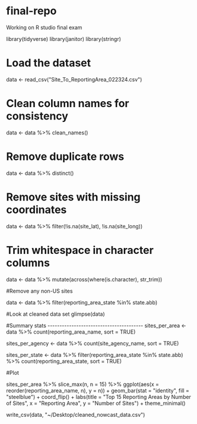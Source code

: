# final-repo
Working on R studio final exam

library(tidyverse)
library(janitor)
library(stringr)

# Load the dataset
data <- read_csv("Site_To_ReportingArea_022324.csv")

# Clean column names for consistency
data <- data %>% clean_names()

# Remove duplicate rows
data <- data %>% distinct()

# Remove sites with missing coordinates
data <- data %>% filter(!is.na(site_lat), !is.na(site_long))

# Trim whitespace in character columns
data <- data %>%
  mutate(across(where(is.character), str_trim))

#Remove any non-US sites

data <- data %>%
  filter(reporting_area_state %in% state.abb)

#Look at cleaned data set
glimpse(data)

#Summary stats ----------------------------------------
sites_per_area <- data %>%
  count(reporting_area_name, sort = TRUE)

sites_per_agency <- data %>%
  count(site_agency_name, sort = TRUE)

sites_per_state <- data %>%
  filter(reporting_area_state %in% state.abb) %>%
  count(reporting_area_state, sort = TRUE)

#Plot

sites_per_area %>%
  slice_max(n, n = 15) %>%
  ggplot(aes(x = reorder(reporting_area_name, n), y = n)) +
  geom_bar(stat = "identity", fill = "steelblue") +
  coord_flip() +
  labs(title = "Top 15 Reporting Areas by Number of Sites",
       x = "Reporting Area",
       y = "Number of Sites") +
  theme_minimal()


  write_csv(data, "~/Desktop/cleaned_nowcast_data.csv")

